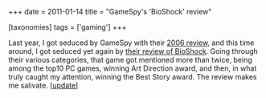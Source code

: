 +++
date = 2011-01-14
title = "GameSpy's 'BioShock' review"

[taxonomies]
tags = ['gaming']
+++

Last year, I got seduced by GameSpy with their [2006 review], and this
time around, I got seduced yet again by [their review of BioShock].
Going through their various categories, that game got mentioned more
than twice, being among the top10 PC games, winning Art Direction award,
and then, in what truly caught my attention, winning the Best Story
award. The review makes me salivate. \[[update]\]

  [2006 review]: https://web.archive.org/web/20120603023844/http://goty.gamespy.com/2006
  [their review of BioShock]: https://web.archive.org/web/20131030142800/http://goty.gamespy.com/2007/special/22.html
  [update]: http://tshepang.net/bioshock
